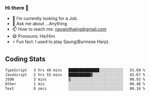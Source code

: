 ### Hi there 👋

- 🔭 I’m currently looking for a Job.
- 💬 Ask me about ...Anything
- 📫 How to reach me: naywinlhaing@gmail.com
- 😄 Pronouns: He/Him
- ⚡ Fun fact: I used to play Saung(Burmese Harp).


## Coding Stats
<!--START_SECTION:waka-->

```txt
TypeScript   3 hrs 49 mins   ██████████████░░░░░░░░░░░   55.69 %
JavaScript   2 hrs 55 mins   ██████████▓░░░░░░░░░░░░░░   42.67 %
JSON         3 mins          ▒░░░░░░░░░░░░░░░░░░░░░░░░   00.93 %
Other        1 min           ░░░░░░░░░░░░░░░░░░░░░░░░░   00.48 %
Text         0 secs          ░░░░░░░░░░░░░░░░░░░░░░░░░   00.16 %
```

<!--END_SECTION:waka-->
